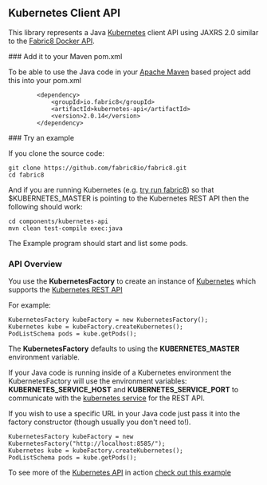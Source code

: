 ## Kubernetes Client API

This library represents a Java [Kubernetes](http://kubernetes.io/) client API using JAXRS 2.0 similar to the [Fabric8 Docker API](https://github.com/fabric8io/fabric8/blob/master/components/docker-api/ReadMe.md).

### Add it to your Maven pom.xml

To be able to use the Java code in your [Apache Maven](http://maven.apache.org/) based project add this into your pom.xml

            <dependency>
                <groupId>io.fabric8</groupId>
                <artifactId>kubernetes-api</artifactId>
                <version>2.0.14</version>
            </dependency>

### Try an example

If you clone the source code:

    git clone https://github.com/fabric8io/fabric8.git
    cd fabric8

And if you are running Kubernetes (e.g. [try run fabric8](http://fabric8.io/v2/getStarted.html)) so that $KUBERNETES_MASTER is pointing to the Kubernetes REST API then the following should work:

    cd components/kubernetes-api
    mvn clean test-compile exec:java

The Example program should start and list some pods.

### API Overview

You use the **KubernetesFactory** to create an instance of [Kubernetes](https://github.com/fabric8io/fabric8/blob/master/components/kubernetes-api/src/main/java/io/fabric8/kubernetes/api/Kubernetes.java#L46) which supports the [Kubernetes REST API](https://github.com/GoogleCloudPlatform/kubernetes/blob/master/DESIGN.md#kubernetes-api-server)

For example:

    KubernetesFactory kubeFactory = new KubernetesFactory();
    Kubernetes kube = kubeFactory.createKubernetes();
    PodListSchema pods = kube.getPods();

The **KubernetesFactory** defaults to using the **KUBERNETES_MASTER** environment variable.

If your Java code is running inside of a Kubernetes environment the KubernetesFactory will use the environment variables: **KUBERNETES_SERVICE_HOST** and **KUBERNETES_SERVICE_PORT** to communicate with the [kubernetes service](http://fabric8.io/v2/services.html) for the REST API.

If you wish to use a specific URL in your Java code just pass it into the factory constructor (though usually you don't need to!).

    KubernetesFactory kubeFactory = new KubernetesFactory("http://localhost:8585/");
    Kubernetes kube = kubeFactory.createKubernetes();
    PodListSchema pods = kube.getPods();

To see more of the [Kubernetes API](https://github.com/fabric8io/fabric8/blob/master/components/kubernetes-api/src/main/java/io/fabric8/kubernetes/api/Kubernetes.java#L46) in action [check out this example](https://github.com/fabric8io/fabric8/blob/master/components/kubernetes-api/src/test/java/io/fabric8/kubernetes/api/Example.java#L48)
